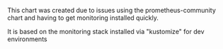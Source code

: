 This chart was created due to issues using the prometheus-community chart and having to get monitoring installed quickly.

It is based on the monitoring stack installed via "kustomize" for dev environments